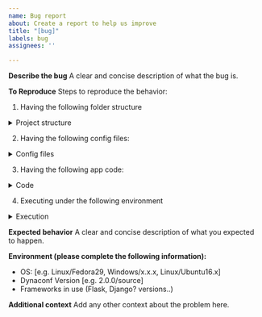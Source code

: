 ```yaml
---
name: Bug report
about: Create a report to help us improve
title: "[bug]"
labels: bug
assignees: ''

---
```


**Describe the bug**
A clear and concise description of what the bug is.

**To Reproduce**
Steps to reproduce the behavior:

1. Having the following folder structure

<!-- Describe or use the command `$ tree -v` and paste below -->

<details>
<summary> Project structure </summary>

```bash

# /path/
# ...../folder/...
# please provide your folder structure here

```
</details>

2. Having the following config files:

<!-- Please adjust if you are using different files and formats! -->

<details>
<summary> Config files </summary>

**/path/.env**
```bash
Your .env content here
```

and

**/path/settings.toml**
```toml
[default]
```

</details>

3. Having the following app code:

<details>
<summary> Code </summary>

**/path/src/app.py**
```python
from dynaconf import Dynaconf;settings = Dynaconf(**options)
...
```

</details>

4. Executing under the following environment

<details>
<summary> Execution </summary>

```bash
# other commands and details?
# virtualenv activation?

$ python /path/src/app.py
```

</details>

**Expected behavior**
A clear and concise description of what you expected to happen.

**Environment (please complete the following information):**
 - OS: [e.g. Linux/Fedora29, Windows/x.x.x, Linux/Ubuntu16.x]
 - Dynaconf Version [e.g. 2.0.0/source]
 - Frameworks in use (Flask, Django? versions..)

**Additional context**
Add any other context about the problem here.
